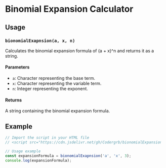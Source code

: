 # Binomial Expansion Calculator

## Usage

### `bionomialExapnsion(a, x, n)`

Calculates the binomial expansion formula of (a + x)^n and returns it as a string.

#### Parameters
- `a`: Character representing the base term.
- `x`: Character representing the variable term.
- `n`: Integer representing the exponent.

#### Returns
A string containing the binomial expansion formula.

## Example

```javascript
// Import the script in your HTML file
// <script src="https://cdn.jsdelivr.net/gh/Codergrb/bionomialExpansion/script.js"></script>

// Usage example
const expansionFormula = bionomialExapnsion('a', 'x', 3);
console.log(expansionFormula);
